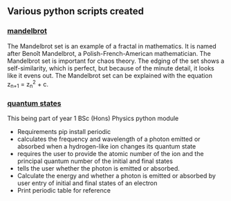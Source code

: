 ## Various python scripts created

### [mandelbrot](https://raw.githubusercontent.com/D4nk0St0rM/various_python_maths_science/main/mandlebrot.py)

The Mandelbrot set is an example of a fractal in mathematics. It is named after Benoît Mandelbrot, a Polish-French-American mathematician.  The Mandelbrot set is important for chaos theory. The edging of the set shows a self-similarity, which is perfect, but because of the minute detail, it looks like it evens out. The Mandelbrot set can be explained with the equation z<sub>n+1</sub> = z<sub>n</sub><sup>2</sup> + c. 


### [quantum states](https://raw.githubusercontent.com/D4nk0St0rM/various_python/main/quantum_states.py)

This being part of year 1 BSc (Hons) Physics python module

- Requirements pip install periodic
- calculates the frequency and wavelength of a photon emitted or absorbed when a hydrogen-like ion changes its quantum state
- requires the user to provide the atomic number of the ion and the principal quantum number of the initial and final states
- tells the user whether the photon is emitted or absorbed.
- Calculate the energy and whether a photon is emitted or absorbed by user entry of initial and final states of an electron
- Print periodic table for reference 
